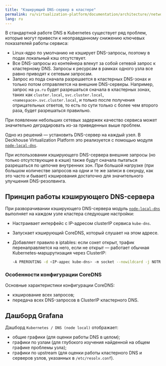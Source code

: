 ```yaml
---
title: "Кэширующий DNS-сервер в кластере"
permalink: ru/virtualization-platform/documentation/architecture//network/dns-caching.html
lang: ru
---
```


<!-- перенесено с некоторыми изменениями из https://deckhouse.ru/modules/node-local-dns/ -->

В стандартной работе DNS в Kubernetes существует ряд проблем, которые могут привести к неоправданному снижению ключевых показателей работы сервиса:

- Linux-ядро по умолчанию не кэширует DNS-запросы, поэтому в подах локальный кэш отсутствует.
- Все DNS-запросы из контейнера влекут за собой сетевой запрос к кластерному DNS. Запросы к ресурсам в рамках одного узла все равно приводят к сетевым запросам.
- Запрос из пода сначала разрешается в кластерных DNS-зонах и только потом отправляется на внешние DNS-серверы. Например, запрос на `ya.ru` будет разрешаться сначала в кластерных зонах, таких как `cluster.local`, `svc.cluster.local`, `<namespace>.svc.cluster.local`, и только после получения отрицательных ответов, то есть по сути только с более чем второго раза, будет разрешаться правильно.

При появлении небольших сетевых задержек качество сервиса может значительно деградировать из-за приведенных выше проблем.

Одно из решений — установить DNS-сервер на каждый узел.
В Deckhouse Virtualization Platform это реализуется с помощью модуля [`node-local-dns`](/modules/node-local-dns/).

При использовании кэширующего DNS-сервера внешние запросы (но только отсутствующие в кэше) также будут сначала пытаться разрешаться по цепочке внутренних зон.
При большой нагрузке (при большом количестве запросов на одни и те же записи в секунду, как это часто и бывает) кэширования достаточно для значительного улучшения DNS-резолвинга.

## Принцип работы кэширующего DNS-сервера

При разворачивании кэширующего DNS-сервера модуль [`node-local-dns`](/modules/node-local-dns/) выполняет на каждом узле кластера следующие настройки:

- Настраивает интерфейс с IP-адресом clusterIP сервиса `kube-dns`.
- Запускает кэширующий CoreDNS, который слушает на этом адресе.
- Добавляет правило в iptables: если сокет открыт, трафик перенаправляется на него, если не открыт — работает обычная Kubernetes-маршрутизация через ClusterIP:

  ```bash
  -A PREROUTING -d <IP-адрес kube-dns> -m socket --nowildcard -j NOTRACK
  ```

### Особенности конфигурации CoreDNS

Основные характеристики конфигурации CoreDNS:

- кэширование всех запросов;
- передача всех DNS-запросов в ClusterIP кластерного DNS.

## Дашборд Grafana

Дашборд `Kubernetes / DNS (node local)` отображает:

- общие графики (для оценки работы DNS в целом);
- графики по узлам (для глубокого изучения найденной на общем графике проблемы узла);
- графики по upstream (для оценки работы кластерного DNS и серверов узлов, указанных в `/etc/resolv.conf`).

